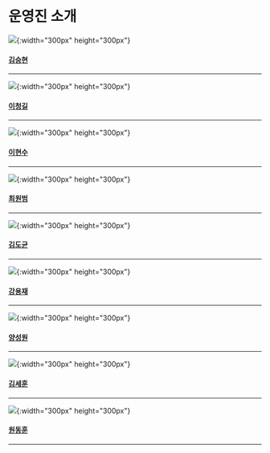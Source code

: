 # 운영진 소개

![](./IMAGE/KimSeungHyun.jpg){:width="300px" height="300px"}
#### [김승현](./WHOTHAT/KimSeungHyun)
---
![](./IMAGE/aerain.jpg){:width="300px" height="300px"} 
#### [이청길](./WHOTHAT/LeeChungGil)
---
![](./IMAGE/LeeHyunSu.jpg){:width="300px" height="300px"} 
#### [이현수](./WHOTHAT/LeeHyunSu)
---
![](./IMAGE/WonbeomChoi.jpg){:width="300px" height="300px"} 
#### [최원범](./WHOTHAT/WonbeomChoi)
--- 
![](./IMAGE/KimDoKyun.jpg){:width="300px" height="300px"} 
#### [김도균](./WHOTHAT/KimDoKyun)
---
![](./IMAGE/KangYongJae.jpg){:width="300px" height="300px"} 
#### [강용재](./WHOTHAT/KangYongJae)
---
![](./IMAGE/YangSeongWon.jpg){:width="300px" height="300px"} 
#### [양성원](./WHOTHAT/YangSeongWon)
---
![](./IMAGE/KimSeHun.jpg){:width="300px" height="300px"} 
#### [김세훈](./WHOTHAT/KimSeHun)
---
![](./IMAGE/WonDongHun.jpg){:width="300px" height="300px"} 
#### [원동훈](./WHOTHAT/WonDongHun)
---